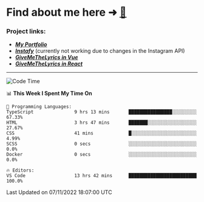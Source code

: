 # Find about me here ➜ [🧑](https://pauabella.dev)

### Project links:
- ***[My Portfolio](https://pauabella.dev)***
- ***[Instafy](https://instafy.me)*** (currently not working due to changes in the Instagram API)
- ***[GiveMeTheLyrics in Vue](https://lyrics.pauabella.dev)***
- ***[GiveMeTheLyrics in React](https://pauabella.dev/GiveMeTheLyrics)***

---
<!--START_SECTION:waka-->
![Code Time](http://img.shields.io/badge/Code%20Time-1%2C620%20hrs%2011%20mins-blue)

📊 **This Week I Spent My Time On** 

```text
💬 Programming Languages: 
TypeScript               9 hrs 13 mins       ████████████████░░░░░░░░░   67.33% 
HTML                     3 hrs 47 mins       ███████░░░░░░░░░░░░░░░░░░   27.67% 
CSS                      41 mins             █░░░░░░░░░░░░░░░░░░░░░░░░   4.99% 
SCSS                     0 secs              ░░░░░░░░░░░░░░░░░░░░░░░░░   0.0% 
Docker                   0 secs              ░░░░░░░░░░░░░░░░░░░░░░░░░   0.0%

🔥 Editors: 
VS Code                  13 hrs 42 mins      █████████████████████████   100.0%

```


 Last Updated on 07/11/2022 18:07:00 UTC
<!--END_SECTION:waka-->
